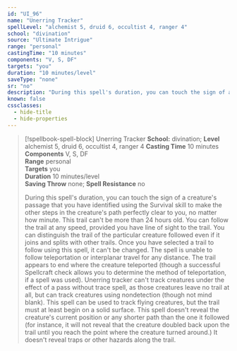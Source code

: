 ```yaml
---
id: "UI_96"
name: "Unerring Tracker"
spellLevel: "alchemist 5, druid 6, occultist 4, ranger 4"
school: "divination"
source: "Ultimate Intrigue"
range: "personal"
castingTime: "10 minutes"
components: "V, S, DF"
targets: "you"
duration: "10 minutes/level"
saveType: "none"
sr: "no"
description: "During this spell's duration, you can touch the sign of a creature's passage that you have identified using the Survival skill to make the other steps in the creature's path perfectly clear to you, no matter how minute. This trail can't be more than 24 hours old. You can follow the trail at any speed, provided you have line of sight to the trail. You can distinguish the trail of the particular creature followed even if it joins and splits with other trails. Once you have selected a trail to follow using this spell, it can't be changed.  The spell is unable to follow teleportation or interplanar travel for any distance. The trail appears to end where the creature teleported (though a successful Spellcraft check allows you to determine the method of teleportation, if a spell was used). Unerring tracker can't track creatures under the effect of a pass without trace spell, as those creatures leave no trail at all, but can track creatures using nondetection (though not mind blank).  This spell can be used to track flying creatures, but the trail must at least begin on a solid surface.  This spell doesn't reveal the creature's current position or any shorter path than the one it followed (for instance, it will not reveal that the creature doubled back upon the trail until you reach the point where the creature turned around.) It doesn't reveal traps or other hazards along the trail."
known: false
cssclasses:
  - hide-title
  - hide-properties
---
```


> [!spellbook-spell-block] Unerring Tracker
> **School:** divination; **Level** alchemist 5, druid 6, occultist 4, ranger 4
> **Casting Time** 10 minutes  
> **Components** V, S, DF  
> **Range** personal  
> **Targets** you  
> **Duration** 10 minutes/level  
> **Saving Throw** none; **Spell Resistance** no
> 
> During this spell's duration, you can touch the sign of a creature's passage that you have identified using the Survival skill to make the other steps in the creature's path perfectly clear to you, no matter how minute. This trail can't be more than 24 hours old. You can follow the trail at any speed, provided you have line of sight to the trail. You can distinguish the trail of the particular creature followed even if it joins and splits with other trails. Once you have selected a trail to follow using this spell, it can't be changed.  The spell is unable to follow teleportation or interplanar travel for any distance. The trail appears to end where the creature teleported (though a successful Spellcraft check allows you to determine the method of teleportation, if a spell was used). Unerring tracker can't track creatures under the effect of a pass without trace spell, as those creatures leave no trail at all, but can track creatures using nondetection (though not mind blank).  This spell can be used to track flying creatures, but the trail must at least begin on a solid surface.  This spell doesn't reveal the creature's current position or any shorter path than the one it followed (for instance, it will not reveal that the creature doubled back upon the trail until you reach the point where the creature turned around.) It doesn't reveal traps or other hazards along the trail.